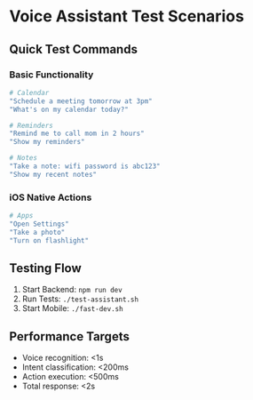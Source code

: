 # Voice Assistant Test Scenarios

## Quick Test Commands

### Basic Functionality
```bash
# Calendar
"Schedule a meeting tomorrow at 3pm"
"What's on my calendar today?"

# Reminders  
"Remind me to call mom in 2 hours"
"Show my reminders"

# Notes
"Take a note: wifi password is abc123"
"Show my recent notes"
```

### iOS Native Actions
```bash
# Apps
"Open Settings"
"Take a photo"
"Turn on flashlight"
```

## Testing Flow

1. Start Backend: `npm run dev`
2. Run Tests: `./test-assistant.sh`
3. Start Mobile: `./fast-dev.sh`

## Performance Targets
- Voice recognition: <1s
- Intent classification: <200ms
- Action execution: <500ms
- Total response: <2s
